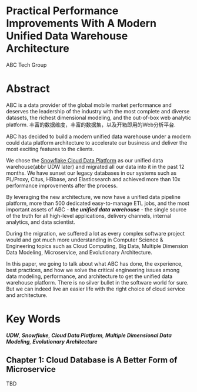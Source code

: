 # Practical Performance Improvements With A Modern Unified Data Warehouse Architecture
ABC Tech Group

# Abstract
ABC is a data provider of the global mobile market performance and deserves the leadership of the industry with the most complete and diverse datasets, the richest dimensional modeling, and the out-of-box web analytic platform.  丰富的数据维度，丰富的数据集，以及开箱即用的Web分析平台.

ABC has decided to build a modern unified data warehouse under a modern could data platform architecture to accelerate our business and deliver the most exciting features to the clients. 

We chose the [Snowflake Cloud Data Platform](https://www.snowflake.com/) as our unified data warehouse(abbr UDW later) and migrated all our data into it in the past 12 months. We have sunset our legacy databases in our systems such as PL/Proxy, Citus, HBbase, and Elasticsearch and achieved more than 10x performance improvements after the process.

By leveraging the new architecture, we now have a unified data pipeline platform, more than 500 dedicated easy-to-manage ETL jobs, and the most important assets of ABC - ***the unified data warehouse*** - the single source of the truth for all high-level applications, delivery channels, internal analytics, and data scientist.

During the migration, we suffered a lot as every complex software project would and got much more understanding in Computer Science & Engineering topics such as Cloud Computing, Big Data, Multiple Dimension Data Modeling, Microservice, and Evolutionary Architecture.

In this paper, we going to talk about what ABC has done, the experience, best practices, and how we solve the critical engineering issues among data modeling, performance, and architecture to get the unified data warehouse platform. There is no silver bullet in the software world for sure. But we can indeed live an easier life with the right choice of cloud service and architecture.

# Key Words
***UDW**, **Snowflake**, **Cloud Data Platform**, **Multiple Dimensional Data Modeling**, **Evolutionary Architecture***

## Chapter 1: Cloud Database is A Better Form of Microservice
TBD
